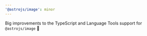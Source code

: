 ```yaml
---
'@astrojs/image': minor
---
```


Big improvements to the TypeScript and Language Tools support for `@astrojs/image` :tada:
